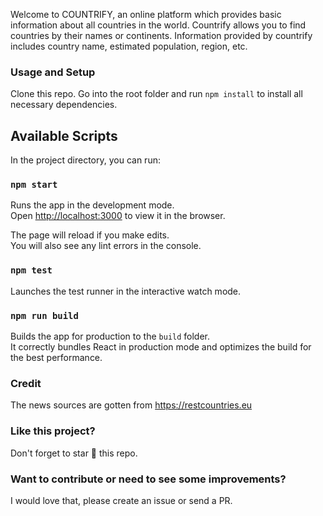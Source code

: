 Welcome to COUNTRIFY, an online platform which provides basic information about all countries in the world. Countrify allows you to find countries by their names or continents. Information provided by countrify includes country name, estimated population, region, etc.

### Usage and Setup

Clone this repo. Go into the root folder and run `npm install` to install all necessary dependencies.

## Available Scripts

In the project directory, you can run:

### `npm start`

Runs the app in the development mode.<br>
Open [http://localhost:3000](http://localhost:3000) to view it in the browser.

The page will reload if you make edits.<br>
You will also see any lint errors in the console.

### `npm test`

Launches the test runner in the interactive watch mode.<br>

### `npm run build`

Builds the app for production to the `build` folder.<br>
It correctly bundles React in production mode and optimizes the build for the best performance.

### Credit

The news sources are gotten from https://restcountries.eu

### Like this project?

Don't forget to star :star2: this repo.

### Want to contribute or need to see some improvements?

I would love that, please create an issue or send a PR.

